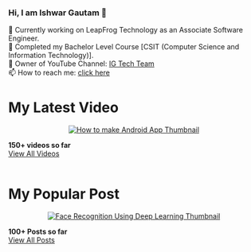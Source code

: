 ### Hi, I am Ishwar Gautam 👋<br>
🔭 Currently working on LeapFrog Technology as an Associate Software Engineer.<br>
📖 Completed my Bachelor Level Course [CSIT (Computer Science and Information Technology)].<br>
📼 Owner of YouTube Channel: <a href="https://www.youtube.com/c/igtechteam">IG Tech Team</a><br>
📫 How to reach me: <a href="https://ishwargautam.blogspot.com/#ContactForm1">click here</a><br>

<!--
![Github stats](https://github-readme-stats.vercel.app/api?username=ishwargautam&theme=highcontrast&show_icons=true&count_private=true)


<a href="https://app.daily.dev/ishwargautam"><img src="https://api.daily.dev/devcards/a810598a3bc84b5fb1cdcaacedc540d5.png?r=tsz" width="400" alt="Ishwar Gautam's Dev Card"/></a>

![Top Languages Card](https://github-readme-stats.vercel.app/api/top-langs/?username=ishwargautam)
<br>
This language <b>(jupyter notebook)</b> is nothing other than <b>Python Programming Language</b>. I spend most time in doing Python Programming Language. <br>
[Jupyter notebook takes extension 'ipynb' and python file takes extension 'py'; so it is making difference on these two]
-->
<h1>My Latest Video</h1>
<a href="https://youtu.be/gFjmkPBVJK0" title="Make Android Application With Python Programming Language And Kivy Tool">
  <p align="center">
    <img src="https://i9.ytimg.com/vi/gFjmkPBVJK0/maxresdefault.jpg?time=1640180100000&sqp=CITTjI4G&rs=AOn4CLC3eJDt_pZvS3oTen0ixuql5oy2DA" alt="How to make Android App Thumbnail"/>
  </p>
</a>
<b> 150+ videos so far </b><br>
<a href="https://www.youtube.com/c/IGTechTeam/videos">View All Videos </a>
<br><br>

<h1>My Popular Post</h1>
<a href="https://ishwargautam.blogspot.com/2021/07/face-recognition-system-using-deep.html" title="Face Recognition Using Deep Learning">
  <p align="center">
    <img src="https://i9.ytimg.com/vi/-I-kSz0rblU/maxresdefault.jpg?time=1640183400000&sqp=COjsjI4G&rs=AOn4CLAnVv6awNuMhSS1JlHaS2dw6eof3A" alt="Face Recognition Using Deep Learning Thumbnail"/>
  </p>
</a>
<b> 100+ Posts so far </b><br>
<a href="https://ishwargautam.blogspot.com">View All Posts </a>
<br><br>




